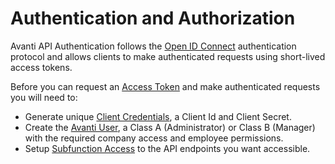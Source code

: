 # Authentication and Authorization 

Avanti API Authentication follows the [Open ID Connect](https://openid.net/connect) authentication protocol and allows clients to make authenticated requests using short-lived access tokens.

Before you can request an [Access Token](/docs/auth-tokens.md) and make authenticated requests you will need to:

- Generate unique [Client Credentials](/docs/auth-client-credentials.md), a Client Id and Client Secret.
- Create the [Avanti User](/docs/auth-users.md), a Class A (Administrator) or Class B (Manager) with the required company access and employee permissions. 
- Setup [Subfunction Access](/docs/auth-subfunction.md) to the API endpoints you want accessible. 
